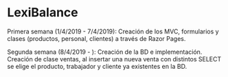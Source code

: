 # LexiBalance

Primera semana (1/4/2019 - 7/4/2019):
  Creación de los MVC, formularios y clases (productos, personal, clientes) a través de Razor Pages.
  
Segunda semana (8/4/2019 - ): 
  Creación de la BD e implementación. Creación de clase ventas, al insertar una nueva venta con distintos SELECT se elige el producto, trabajador y cliente ya existentes en la BD.
